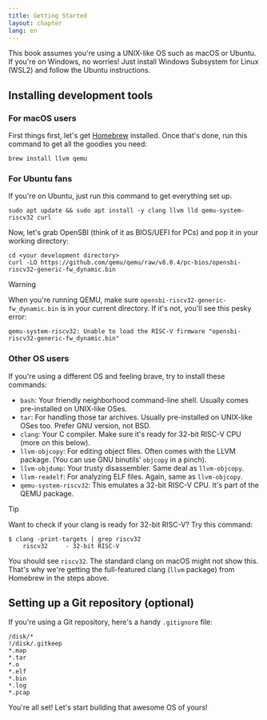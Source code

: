 ```yaml
---
title: Getting Started
layout: chapter
lang: en
---
```


This book assumes you're using a UNIX-like OS such as macOS or Ubuntu. If you're on Windows, no worries! Just install Windows Subsystem for Linux (WSL2) and follow the Ubuntu instructions.

## Installing development tools

### For macOS users

First things first, let's get [Homebrew](https://brew.sh) installed. Once that's done, run this command to get all the goodies you need:

```
brew install llvm qemu
```

### For Ubuntu fans

If you're on Ubuntu, just run this command to get everything set up.

```
sudo apt update && sudo apt install -y clang llvm lld qemu-system-riscv32 curl
```

Now, let's grab OpenSBI (think of it as BIOS/UEFI for PCs) and pop it in your working directory:

```
cd <your development directory>
curl -LO https://github.com/qemu/qemu/raw/v8.0.4/pc-bios/opensbi-riscv32-generic-fw_dynamic.bin
```

> [!WARNING]
>
> When you're running QEMU, make sure `opensbi-riscv32-generic-fw_dynamic.bin` is in your current directory. If it's not, you'll see this pesky error:
>
> ```
> qemu-system-riscv32: Unable to load the RISC-V firmware "opensbi-riscv32-generic-fw_dynamic.bin"
> ```

### Other OS users

If you're using a different OS and feeling brave, try to install these commands:

- `bash`: Your friendly neighborhood command-line shell. Usually comes pre-installed on UNIX-like OSes.
- `tar`: For handling those tar archives. Usually pre-installed on UNIX-like OSes too. Prefer GNU version, not BSD.
- `clang`: Your C compiler. Make sure it's ready for 32-bit RISC-V CPU (more on this below).
- `llvm-objcopy`: For editing object files. Often comes with the LLVM package. (You can use GNU binutils' `objcopy` in a pinch).
- `llvm-objdump`: Your trusty disassembler. Same deal as `llvm-objcopy`.
- `llvm-readelf`: For analyzing ELF files. Again, same as `llvm-objcopy`.
- `qemu-system-riscv32`: This emulates a 32-bit RISC-V CPU. It's part of the QEMU package.

> [!TIP]
>
> Want to check if your clang is ready for 32-bit RISC-V? Try this command:
>
> ```
> $ clang -print-targets | grep riscv32
>     riscv32     - 32-bit RISC-V
> ```
>
> You should see `riscv32`. The standard clang on macOS might not show this. That's why we're getting the full-featured clang (`llvm` package) from Homebrew in the steps above.

## Setting up a Git repository (optional)

If you're using a Git repository, here's a handy `.gitignore` file:

```plain:.gitignore
/disk/*
!/disk/.gitkeep
*.map
*.tar
*.o
*.elf
*.bin
*.log
*.pcap
```

You're all set! Let's start building that awesome OS of yours!
